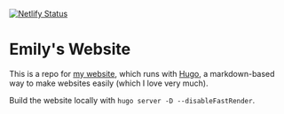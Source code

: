 [![Netlify Status](https://api.netlify.com/api/v1/badges/5e38954f-acbb-4fa4-ad44-96cb0f4bd303/deploy-status)](https://app.netlify.com/sites/emilyhunt/deploys)


# Emily's Website

This is a repo for [my website](https://emilydoesastro.com), which runs with [Hugo](https://gohugo.io/), a markdown-based way to make websites easily (which I love very much).

Build the website locally with `hugo server -D --disableFastRender`.
